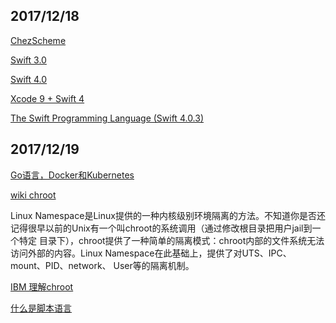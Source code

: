 ## 2017/12/18

[ChezScheme](https://github.com/cisco/ChezScheme)

[Swift 3.0](https://swift.org/blog/swift-3-0-released/)

[Swift 4.0](https://developer.apple.com/swift/)

[Xcode 9 + Swift 4](https://developer.apple.com/swift/resources/)

[The Swift Programming Language (Swift 4.0.3) ](https://developer.apple.com/library/content/documentation/Swift/Conceptual/Swift_Programming_Language/index.html#//apple_ref/doc/uid/TP40014097-CH3-ID0)

## 2017/12/19

[Go语言，Docker和Kubernetes](http://www.jianshu.com/p/d3569613fcf8)

[wiki chroot](https://en.wikipedia.org/wiki/Chroot)

Linux Namespace是Linux提供的一种内核级别环境隔离的方法。不知道你是否还记得很早以前的Unix有一个叫chroot的系统调用（通过修改根目录把用户jail到一个特定
目录下），chroot提供了一种简单的隔离模式：chroot内部的文件系统无法访问外部的内容。Linux Namespace在此基础上，提供了对UTS、IPC、mount、PID、network、
User等的隔离机制。

[IBM 理解chroot](https://www.ibm.com/developerworks/cn/linux/l-cn-chroot/index.html)

[什么是脚本语言](http://www.yinwang.org/blog-cn/2013/03/29/scripting-language)


